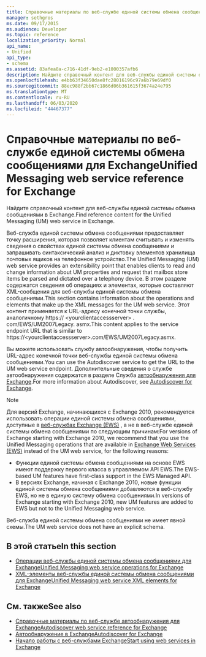 ```yaml
---
title: Справочные материалы по веб-службе единой системы обмена сообщениями для Exchange
manager: sethgros
ms.date: 09/17/2015
ms.audience: Developer
ms.topic: reference
localization_priority: Normal
api_name:
- Unified
api_type:
- schema
ms.assetid: 83afea8a-c716-41df-9eb2-e1000357afb6
description: Найдите справочный контент для веб-службы единой системы обмена сообщениями в Exchange.
ms.openlocfilehash: e4bb63f34650dae8fc28016196c97a6b79e69df0
ms.sourcegitcommit: 88ec988f2bb67c1866d06b361615f3674a24e795
ms.translationtype: MT
ms.contentlocale: ru-RU
ms.lasthandoff: 06/03/2020
ms.locfileid: "44467377"
---
```

# <a name="unified-messaging-web-service-reference-for-exchange"></a><span data-ttu-id="47e93-103">Справочные материалы по веб-службе единой системы обмена сообщениями для Exchange</span><span class="sxs-lookup"><span data-stu-id="47e93-103">Unified Messaging web service reference for Exchange</span></span>

<span data-ttu-id="47e93-104">Найдите справочный контент для веб-службы единой системы обмена сообщениями в Exchange.</span><span class="sxs-lookup"><span data-stu-id="47e93-104">Find reference content for the Unified Messaging (UM) web service in Exchange.</span></span>
  
<span data-ttu-id="47e93-105">Веб-служба единой системы обмена сообщениями предоставляет точку расширения, которая позволяет клиентам считывать и изменять сведения о свойствах единой системы обмена сообщениями и запрашивать синтаксический анализ и диктовку элементов хранилища почтовых ящиков на телефонное устройство.</span><span class="sxs-lookup"><span data-stu-id="47e93-105">The Unified Messaging (UM) web service provides an extensibility point that enables clients to read and change information about UM properties and request that mailbox store items be parsed and dictated over a telephony device.</span></span> <span data-ttu-id="47e93-106">В этом разделе содержатся сведения об операциях и элементах, которые составляют XML-сообщения для веб-службы единой системы обмена сообщениями.</span><span class="sxs-lookup"><span data-stu-id="47e93-106">This section contains information about the operations and elements that make up the XML messages for the UM web service.</span></span> <span data-ttu-id="47e93-107">Этот контент применяется к URL-адресу конечной точки службы, аналогичному https:// \<yourclientaccessserver\> . com/EWS/UM2007Legacy. asmx.</span><span class="sxs-lookup"><span data-stu-id="47e93-107">This content applies to the service endpoint URL that is similar to https://\<yourclientaccessserver\>.com/EWS/UM2007Legacy.asmx.</span></span> 
  
<span data-ttu-id="47e93-108">Вы можете использовать службу автообнаружения, чтобы получить URL-адрес конечной точки веб-службы единой системы обмена сообщениями.</span><span class="sxs-lookup"><span data-stu-id="47e93-108">You can use the Autodiscover service to get the URL to the UM web service endpoint.</span></span> <span data-ttu-id="47e93-109">Дополнительные сведения о службе автообнаружения содержатся в разделе Служба [автообнаружения для Exchange](../exchange-web-services/autodiscover-for-exchange.md).</span><span class="sxs-lookup"><span data-stu-id="47e93-109">For more information about Autodiscover, see [Autodiscover for Exchange](../exchange-web-services/autodiscover-for-exchange.md).</span></span>
  
> [!NOTE]
>  <span data-ttu-id="47e93-110">Для версий Exchange, начинающихся с Exchange 2010, рекомендуется использовать операции единой системы обмена сообщениями, доступные в [веб-службах Exchange (EWS)](https://msdn.microsoft.com/library/60285497-0c4e-4e51-84e1-34dd6d89a5d8%28Office.15%29.aspx) , а не в веб-службе единой системы обмена сообщениями по следующим причинам:</span><span class="sxs-lookup"><span data-stu-id="47e93-110">For versions of Exchange starting with Exchange 2010, we recommend that you use the Unified Messaging operations that are available in [Exchange Web Services (EWS)](https://msdn.microsoft.com/library/60285497-0c4e-4e51-84e1-34dd6d89a5d8%28Office.15%29.aspx) instead of the UM web service, for the following reasons:</span></span> 
> - <span data-ttu-id="47e93-111">Функции единой системы обмена сообщениями на основе EWS имеют поддержку первого класса в управляемом API EWS.</span><span class="sxs-lookup"><span data-stu-id="47e93-111">The EWS-based UM features have first-class support in the EWS Managed API.</span></span> 
> - <span data-ttu-id="47e93-112">В версиях Exchange, начиная с Exchange 2010, новые функции единой системы обмена сообщениями добавляются в веб-службу EWS, но не в единую систему обмена сообщениями.</span><span class="sxs-lookup"><span data-stu-id="47e93-112">In versions of Exchange starting with Exchange 2010, new UM features are added to EWS but not to the Unified Messaging web service.</span></span> 
  
<span data-ttu-id="47e93-113">Веб-служба единой системы обмена сообщениями не имеет явной схемы.</span><span class="sxs-lookup"><span data-stu-id="47e93-113">The UM web service does not have an explicit schema.</span></span>
  
## <a name="in-this-section"></a><span data-ttu-id="47e93-114">В этой статье</span><span class="sxs-lookup"><span data-stu-id="47e93-114">In this section</span></span>
<span data-ttu-id="47e93-115"><a name="bk_InThisSection"> </a></span><span class="sxs-lookup"><span data-stu-id="47e93-115"><a name="bk_InThisSection"> </a></span></span>

- [<span data-ttu-id="47e93-116">Операции веб-службы единой системы обмена сообщениями для Exchange</span><span class="sxs-lookup"><span data-stu-id="47e93-116">Unified Messaging web service operations for Exchange</span></span>](unified-messaging-web-service-operations-for-exchange.md)   
- [<span data-ttu-id="47e93-117">XML-элементы веб-службы единой системы обмена сообщениями для Exchange</span><span class="sxs-lookup"><span data-stu-id="47e93-117">Unified Messaging web service XML elements for Exchange</span></span>](unified-messaging-web-service-xml-elements-for-exchange.md)
    
## <a name="see-also"></a><span data-ttu-id="47e93-118">См. также</span><span class="sxs-lookup"><span data-stu-id="47e93-118">See also</span></span>

- [<span data-ttu-id="47e93-119">Справочные материалы по веб-службе автообнаружения для Exchange</span><span class="sxs-lookup"><span data-stu-id="47e93-119">Autodiscover web service reference for Exchange</span></span>](autodiscover-web-service-reference-for-exchange.md)
- [<span data-ttu-id="47e93-120">Автообнаружение в Exchange</span><span class="sxs-lookup"><span data-stu-id="47e93-120">Autodiscover for Exchange</span></span>](../exchange-web-services/autodiscover-for-exchange.md)
- [<span data-ttu-id="47e93-121">Начало работы с веб-службами Exchange</span><span class="sxs-lookup"><span data-stu-id="47e93-121">Start using web services in Exchange</span></span>](../exchange-web-services/start-using-web-services-in-exchange.md)
    

